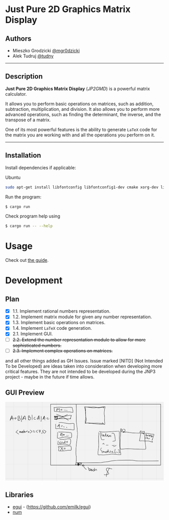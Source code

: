 # Just Pure 2D Graphics Matrix Display

## Authors
- Mieszko Grodzicki [@mgr0dzicki][#MieszkoGH]
- Alek Tudruj [@tudny][#AlekGH]

---

## Description
**Just Pure 2D Graphics Matrix Display** (*JP2GMD*) is a powerful matrix calculator. 

It allows you to perform basic operations on matrices, such as addition, subtraction, multiplication, and division.
It also allows you to perform more advanced operations, such as finding the determinant, the inverse, and the transpose of a matrix.

One of its most powerful features is the ability to generate `LaTeX` code for the matrix you are working with and all the operations you perform on it.

---

## Installation
Install dependencies if applicable:

Ubuntu
```bash
sudo apt-get install libfontconfig libfontconfig1-dev cmake xorg-dev libxcb-shape0-dev libxcb-xfixes0-dev
```

Run the program:
```bash
$ cargo run
```

Check program help using
```bash
$ cargo run -- --help
```

# Usage
Check out [the guide](GUIDE.md).

# Development
## Plan
- [X] 1.1. Implement rational numbers representation.
- [X] 1.2. Implement matrix module for given any number representation.
- [X] 1.3. Implement basic operations on matrices.
- [X] 1.4. Implement `LaTeX` code generation.
- [X] 2.1. Implement GUI.
- [ ] ~~2.2. Extend the number representation module to allow for more sophisticated numbers.~~
- [ ] ~~2.3. Implement complex operations on matrices.~~

and all other things added as GH Issues.
Issue marked [NITD] (Not Intended To be Developed) 
are ideas taken into consideration when 
developing more critical features. They are not 
intended to be developed during the JNP3 project - 
maybe in the future if time allows.

## GUI Preview
![gui.png](gui.png)

## Libraries
- [egui](https://crates.io/crates/egui) - (https://github.com/emilk/egui)
- [num](https://docs.rs/num/latest/num/)


[#MieszkoGH]: https://github.com/mgr0dzicki
[#AlekGH]: https://github.com/tudny

